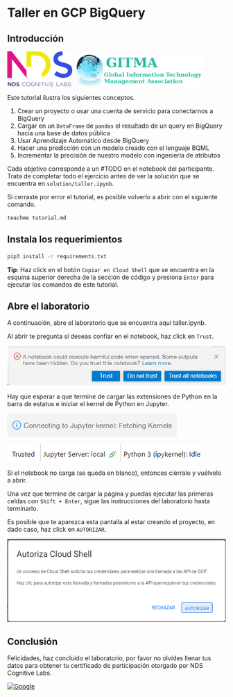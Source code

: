 # Taller en GCP BigQuery

## Introducción

[![NDS](https://github.com/langheran/GITMA2022/raw/main/images/nds.png)](https://ndscognitivelabs.com/) [![GITMA](https://github.com/langheran/GITMA2022/raw/main/images/gitma_logo400.webp)](https://www.gitma.ndscognitivelabs.com/)

Este tutorial ilustra los siguientes conceptos.

1. Crear un proyecto o usar una cuenta de servicio para conectarnos a BigQuery
2. Cargar en un `DataFrame` de `pandas` el resultado de un query en BigQuery hacia una base de datos pública 
3. Usar Aprendizaje Automático desde BigQuery
4. Hacer una predicción con un modelo creado con el lenguaje BQML
5. Incrementar la precisión de nuestro modelo con ingeniería de atributos

Cada objetivo corresponde a un #TODO en el notebook del participante. Trata de completar todo el ejercicio antes de ver la solución que se encuentra en `solution/taller.ipynb`.

Si cerraste por error el tutorial, es posible volverlo a abrir con el siguiente comando.

```sh
teachme tutorial.md
```

## Instala los requerimientos

```sh
pip3 install -r requirements.txt
```

**Tip**: Haz click en el botón `Copiar en Cloud Shell` que se encuentra en la esquina superior derecha de la sección de código y presiona `Enter` para ejecutar los comandos de este tutorial.

## Abre el laboratorio

A continuación, abre el laboratorio que se encuentra aquí <walkthrough-editor-open-file filePath="GITMA2022/taller.ipynb">taller.ipynb</walkthrough-editor-open-file>.

Al abrir te pregunta si deseas confiar en el notebook, haz click en `Trust`.

![trust](https://github.com/langheran/GITMA2022/raw/main/images/trust_notebook.png)

Hay que esperar a que termine de cargar las extensiones de Python en la barra de estatus e iniciar el kernel de Python en Jupyter.

![connecting_kernel](https://github.com/langheran/GITMA2022/raw/main/images/connecting_kernel.png)

![trusted](https://github.com/langheran/GITMA2022/raw/main/images/trusted.png)

Si el notebook no carga (se queda en blanco), entonces ciérralo y vuélvelo a abrir.

Una vez que termine de cargar la página y puedas ejecutar las primeras celdas con `Shift + Enter`, sigue las instrucciones del laboratorio hasta terminarlo.

Es posible que te aparezca esta pantalla al estar creando el proyecto, en dado caso, haz click en `AUTORIZAR`.

[![autorizar](https://github.com/langheran/GITMA2022/raw/main/images/autorizar_gcloud.png)](https://www.gitma.ndscognitivelabs.com/)

## Conclusión

Felicidades, haz concluido el laboratorio, por favor no olvides llenar tus datos para obtener tu certificado de participación otorgado por NDS Cognitive Labs.

[![Google](https://img.shields.io/badge/Google%20Forms-673AB7?style=for-the-badge&logo=data%3Aimage%2Fpng%3Bbase64%2CiVBORw0KGgoAAAANSUhEUgAAABAAAAAQCAMAAAAoLQ9TAAAAD1BMVEVnOrdnOrdnOrdnOrf%2F%2F%2F94M%2BZmAAAAA3RSTlO7v8DLRKXoAAAAIklEQVR42mNgYkYBjAzMaIA4ARYWIAIDDIEB1EJYgBGNDwCyjgMvHnNRfgAAAABJRU5ErkJggg%3D%3D)](https://docs.google.com/forms/d/e/1FAIpQLScXXCzdELAw5IWhSE-h5ldySUWX0QmiHP7uhj2WdE9N2ZeKaQ/viewform?usp=sf_link)

<walkthrough-conclusion-trophy></walkthrough-conclusion-trophy>
